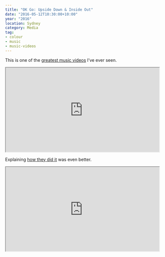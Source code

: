 ```yaml
---
title: "OK Go: Upside Down & Inside Out"
date: "2016-05-12T10:30:00+10:00"
year: "2016"
location: Sydney
category: Media
tag:
- colour
- music
- music-videos
---
```

This is one of the [greatest music videos] I’ve ever seen.

<iframe width="500" height="275" src="https://www.youtube.com/embed/LWGJA9i18Co"></iframe>

Explaining [how they did it] was even better.

<iframe width="500" height="275" src="https://www.youtube.com/embed/pnTqZ68fI7Q"></iframe>

<p></p>

[greatest music videos]: https://www.youtube.com/watch?v=LWGJA9i18Co
[how they did it]: https://www.youtube.com/watch?v=pnTqZ68fi7Q

